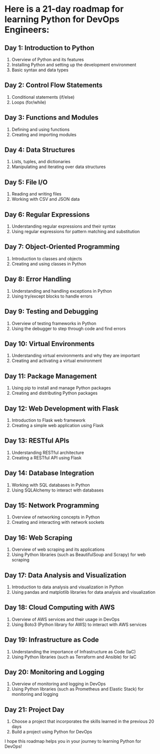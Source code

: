 # Here is a 21-day roadmap for learning Python for DevOps Engineers:

## Day 1: Introduction to Python

1. Overview of Python and its features
2. Installing Python and setting up the development environment
3. Basic syntax and data types
## Day 2: Control Flow Statements

1. Conditional statements (if/else)
2. Loops (for/while)

## Day 3: Functions and Modules

1. Defining and using functions
2. Creating and importing modules

## Day 4: Data Structures

1. Lists, tuples, and dictionaries
2. Manipulating and iterating over data structures

## Day 5: File I/O

1. Reading and writing files
2. Working with CSV and JSON data
## Day 6: Regular Expressions

1. Understanding regular expressions and their syntax
2. Using regular expressions for pattern matching and substitution
## Day 7: Object-Oriented Programming

1. Introduction to classes and objects
2. Creating and using classes in Python
## Day 8: Error Handling

1. Understanding and handling exceptions in Python
2. Using try/except blocks to handle errors
## Day 9: Testing and Debugging

1. Overview of testing frameworks in Python
2. Using the debugger to step through code and find errors
## Day 10: Virtual Environments

1. Understanding virtual environments and why they are important
2. Creating and activating a virtual environment
## Day 11: Package Management

1. Using pip to install and manage Python packages
2. Creating and distributing Python packages
## Day 12: Web Development with Flask

1. Introduction to Flask web framework
2. Creating a simple web application using Flask
## Day 13: RESTful APIs

1. Understanding RESTful architecture
2. Creating a RESTful API using Flask
## Day 14: Database Integration

1. Working with SQL databases in Python
2. Using SQLAlchemy to interact with databases
## Day 15: Network Programming

1. Overview of networking concepts in Python
2. Creating and interacting with network sockets
## Day 16: Web Scraping

1. Overview of web scraping and its applications
2. Using Python libraries (such as BeautifulSoup and Scrapy) for web scraping
## Day 17: Data Analysis and Visualization

1. Introduction to data analysis and visualization in Python
2. Using pandas and matplotlib libraries for data analysis and visualization
## Day 18: Cloud Computing with AWS

1. Overview of AWS services and their usage in DevOps
2. Using Boto3 (Python library for AWS) to interact with AWS services
## Day 19: Infrastructure as Code

1. Understanding the importance of Infrastructure as Code (IaC)
2. Using Python libraries (such as Terraform and Ansible) for IaC
## Day 20: Monitoring and Logging

1. Overview of monitoring and logging in DevOps
2. Using Python libraries (such as Prometheus and Elastic Stack) for monitoring and logging
## Day 21: Project Day

1. Choose a project that incorporates the skills learned in the previous 20 days
2. Build a project using Python for DevOps


I hope this roadmap helps you in your journey to learning Python for DevOps!
